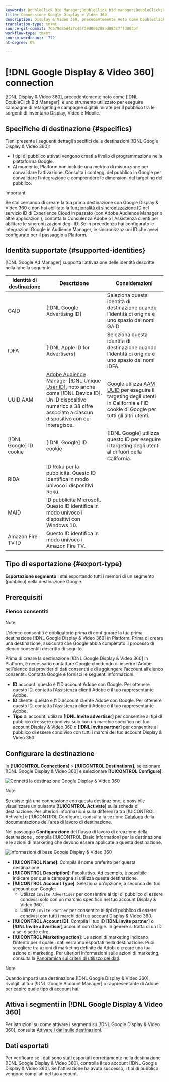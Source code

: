 ```yaml
---
keywords: DoubleClick Bid Manager;DoubleClick bid manager;DoubleClick;Display & Video 360;display 360;video 360;Video 360;Display 360;visualizzazione e video
title: Connessione Google Display e Video 360
description: Display & Video 360, precedentemente noto come DoubleClick Bid Manager è uno strumento utilizzato per eseguire il retargeting e le campagne digitali mirate al pubblico tra le origini di inventario Display, Video e Mobile.
translation-type: tm+mt
source-git-commit: 7d579d85d427c45f39d000288ed883c7ffd003bf
workflow-type: tm+mt
source-wordcount: '772'
ht-degree: 0%

---
```



# [!DNL Google Display & Video 360] connection

[!DNL Display & Video 360], precedentemente noto come  [!DNL DoubleClick Bid Manager], è uno strumento utilizzato per eseguire campagne di retargeting e campagne digitali mirate per il pubblico tra le sorgenti di inventario Display, Video e Mobile.

## Specifiche di destinazione {#specifics}

Tieni presente i seguenti dettagli specifici delle destinazioni [!DNL Google Display & Video 360]:

* I tipi di pubblico attivati vengono creati a livello di programmazione nella piattaforma Google.
* Al momento, Platform non include una metrica di misurazione per convalidare l’attivazione. Consulta i conteggi del pubblico in Google per convalidare l’integrazione e comprendere le dimensioni del targeting del pubblico.

>[!IMPORTANT]
>
>Se stai cercando di creare la tua prima destinazione con Google Display &amp; Video 360 e non hai abilitato la [funzionalità di sincronizzazione ID](https://experienceleague.adobe.com/docs/id-service/using/id-service-api/methods/idsync.html) nel servizio ID di Experience Cloud in passato (con Adobe Audience Manager o altre applicazioni), contatta la Consulenza Adobe o l&#39;Assistenza clienti per abilitare le sincronizzazioni degli ID. Se in precedenza hai configurato le integrazioni Google in Audience Manager, le sincronizzazioni ID che avevi configurato per il passaggio a Platform.

## Identità supportate {#supported-identities}

[!DNL Google Ad Manager] supporta l’attivazione delle identità descritte nella tabella seguente.

| Identità di destinazione | Descrizione | Considerazioni |
|---|---|---|
| GAID | [!DNL Google Advertising ID] | Seleziona questa identità di destinazione quando l’identità di origine è uno spazio dei nomi GAID. |
| IDFA | [!DNL Apple ID for Advertisers] | Seleziona questa identità di destinazione quando l’identità di origine è uno spazio dei nomi IDFA. |
| UUID AAM | [Adobe Audience Manager [!DNL Unique User ID]](https://experienceleague.adobe.com/docs/audience-manager/user-guide/reference/ids-in-aam.html), noto anche come  [!DNL Device ID]. Un ID dispositivo numerico a 38 cifre associato a ciascun dispositivo con cui interagisce. | Google utilizza [AAM UUID](https://experienceleague.adobe.com/docs/audience-manager/user-guide/reference/ids-in-aam.html?lang=en) per eseguire il targeting degli utenti in California e l&#39;ID cookie di Google per tutti gli altri utenti. |
| [!DNL Google] ID cookie | [!DNL Google] ID cookie | [!DNL Google] utilizza questo ID per eseguire il targeting degli utenti al di fuori della California. |
| RIDA | ID Roku per la pubblicità. Questo ID identifica in modo univoco i dispositivi Roku. |  |
| MAID | ID pubblicità Microsoft. Questo ID identifica in modo univoco i dispositivi con Windows 10. |  |
| Amazon Fire TV ID | Questo ID identifica in modo univoco i Amazon Fire TV. |  |

## Tipo di esportazione {#export-type}

**Esportazione segmento** : stai esportando tutti i membri di un segmento (pubblico) nella destinazione Google.

## Prerequisiti

### Elenco consentiti

>[!NOTE]
>
>L’elenco consentiti è obbligatorio prima di configurare la tua prima destinazione [!DNL Google Display & Video 360] in Platform. Prima di creare una destinazione, assicurati che Google abbia completato il processo di elenco consentiti descritto di seguito.

Prima di creare la destinazione [!DNL Google Display & Video 360] in Platform, è necessario contattare Google chiedendo di inserire l’Adobe nell’elenco dei provider di dati consentiti e di aggiungere l’account all’elenco consentiti. Contatta Google e fornisci le seguenti informazioni:

* **ID**  account: questo è l&#39;ID account Adobe con Google. Per ottenere questo ID, contatta l’Assistenza clienti Adobe o il tuo rappresentante Adobe.
* **ID**  cliente: questo è l&#39;ID account cliente Adobe con Google. Per ottenere questo ID, contatta l’Assistenza clienti Adobe o il tuo rappresentante Adobe.
* **Tipo** di account: utilizza  **[!DNL Invite advertiser]** per consentire ai tipi di pubblico di essere condivisi solo con un marchio specifico nel tuo account Display &amp; Video 360 o  **[!DNL Invite partner]** per consentire al pubblico di essere condiviso con tutti i marchi del tuo account Display &amp; Video 360.

## Configurare la destinazione

In **[!UICONTROL Connections]** > **[!UICONTROL Destinations]**, selezionare [!DNL Google Display & Video 360] e selezionare **[!UICONTROL Configure]**.

![Connetti la destinazione Google Display &amp; Video 360](../../assets/catalog/advertising/google-dv360/catalog.png)

>[!NOTE]
>
>Se esiste già una connessione con questa destinazione, è possibile visualizzare un pulsante **[!UICONTROL Activate]** sulla scheda di destinazione. Per ulteriori informazioni sulla differenza tra [!UICONTROL Activate] e [!UICONTROL Configure], consulta la sezione [Catalogo](../../ui/destinations-workspace.md#catalog) della documentazione dell&#39;area di lavoro di destinazione.

Nel passaggio **Configurazione** del flusso di lavoro di creazione della destinazione , compila [!UICONTROL Basic Information] per la destinazione e le azioni di marketing che devono essere applicate a questa destinazione.

![Informazioni di base Google Display &amp; Video 360](../../assets/catalog/advertising/google-dv360/setup.png)

* **[!UICONTROL Name]**: Compila il nome preferito per questa destinazione.
* **[!UICONTROL Description]**: Facoltativo. Ad esempio, è possibile indicare per quale campagna si utilizza questa destinazione.
* **[!UICONTROL Account Type]**: Seleziona un’opzione, a seconda del tuo account con Google:
   * Utilizza `Invite Advertiser` per consentire ai tipi di pubblico di essere condivisi solo con un marchio specifico nel tuo account Display &amp; Video 360 .
   * Utilizza `Invite Partner` per consentire ai tipi di pubblico di essere condivisi con tutti i marchi del tuo account Display &amp; Video 360.
* **[!UICONTROL Account ID]**: Compila il tuo ID  **[!DNL Invite partner]** o  **[!DNL Invite advertiser]** account con Google. In genere si tratta di un ID a sei o sette cifre.
* **[!UICONTROL Marketing action]**: Le azioni di marketing indicano l’intento per il quale i dati verranno esportati nella destinazione. Puoi scegliere tra azioni di marketing definite da Adobi o creare una tua azione di marketing. Per ulteriori informazioni sulle azioni di marketing, consulta la [Panoramica sui criteri di utilizzo dei dati](../../../data-governance/policies/overview.md).

>[!NOTE]
>
>Quando imposti una destinazione [!DNL Google Display & Video 360], rivolgiti al tuo [!DNL Google Account Manager] o rappresentante di Adobe per capire quale tipo di account hai.

## Attiva i segmenti in [!DNL Google Display & Video 360]

Per istruzioni su come attivare i segmenti su [!DNL Google Display & Video 360], consulta [Attivare i dati sulle destinazioni](../../ui/activate-destinations.md).

## Dati esportati

Per verificare se i dati sono stati esportati correttamente nella destinazione [!DNL Google Display & Video 360], controlla il tuo account [!DNL Google Display & Video 360]. Se l&#39;attivazione ha avuto successo, i tipi di pubblico vengono compilati nel tuo account.
